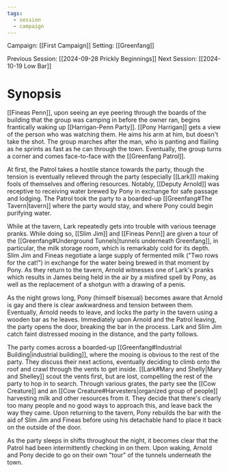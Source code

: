 ```yaml
---
tags:
  - session
  - campaign
---
```

Campaign: [[First Campaign]]
Setting: [[Greenfang]]

Previous Session: [[2024-09-28 Prickly Beginnings]]
Next Session: [[2024-10-19 Low Bar]]

# Synopsis

[[Fineas Penn]], upon seeing an eye peering through the boards of the building that the group was camping in before the owner ran, begins frantically waking up [[Harrigan-Penn Party]]. [[Pony Harrigan]] gets a view of the person who was watching them. He aims his arm at him, but doesn't take the shot. The group marches after the man, who is panting and flailing as he sprints as fast as he can through the town. Eventually, the group turns a corner and comes face-to-face with the [[Greenfang Patrol]].

At first, the Patrol takes a hostile stance towards the party, though the tension is eventually relieved through the party (especially [[Lark]]) making fools of themselves and offering resources. Notably, [[Deputy Arnold]] was receptive to receiving water brewed by Pony in exchange for safe passage and lodging. The Patrol took the party to a boarded-up [[Greenfang#The Tavern|tavern]] where the party would stay, and where Pony could begin purifying water.

While at the tavern, Lark repeatedly gets into trouble with various teenage pranks. While doing so, [[Slim Jim]] and [[Fineas Penn]] are given a tour of the [[Greenfang#Underground Tunnels|tunnels underneath Greenfang]], in particular, the milk storage room, which is remarkably cold for its depth. Slim Jim and Fineas negotiate a large supply of fermented milk ("Two rows for the cat!") in exchange for the water being brewed in that moment by Pony. As they return to the tavern, Arnold witnesses one of Lark's pranks which results in James being held in the air by a misfired spell by Pony, as well as the replacement of a shotgun with a drawing of a penis.

As the night grows long, Pony (himself bisexual) becomes aware that Arnold is gay and there is clear awkwardness and tension between them. Eventually, Arnold needs to leave, and locks the party in the tavern using a wooden bar as he leaves. Immediately upon Arnold and the Patrol leaving, the party opens the door, breaking the bar in the process. Lark and Slim Jim catch faint distressed mooing in the distance, and the party follows.

The party comes across a boarded-up [[Greenfang#Industrial Building|industrial building]], where the mooing is obvious to the rest of the party. They discuss their next actions, eventually deciding to climb onto the roof and crawl through the vents to get inside. [[Lark#Mary and Shelly|Mary and Shelley]] scout the vents first, but are lost, compelling the rest of the party to hop in to search. Through various grates, the party see the [[Cow Creature]] and an [[Cow Creature#Harvesters|organized group of people]] harvesting milk and other resources from it. They decide that there's clearly too many people and no good ways to approach this, and leave back the way they came. Upon returning to the tavern, Pony rebuilds the bar with the aid of Slim Jim and Fineas before using his detachable hand to place it back on the outside of the door.

As the party sleeps in shifts throughout the night, it becomes clear that the Patrol had been intermittently checking in on them. Upon waking, Arnold and Pony decide to go on their own "tour" of the tunnels underneath the town.
